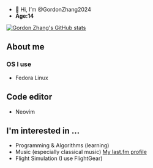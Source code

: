 - 👋 Hi, I’m @GordonZhang2024
- **Age:14**


[![Gordon Zhang's GitHub stats](https://github-readme-stats.vercel.app/api?username=GordonZhang2024)](https://github.com/anuraghazra/github-readme-stats)

## About me
### OS I use
- Fedora Linux

## Code editor
- Neovim

## I'm interested in ...
- Programming & Algorithms (learning)
- Music (especially classical music)
  [My last.fm profile](https://www.last.fm/user/GordonZhang)
- Flight Simulation (I use FlightGear)

<!---
GordonZhang2024/GordonZhang2024 is a ✨ special ✨ repository because its `README.md` (this file) appears on your GitHub profile.
You can click the Preview link to take a look at your changes.
--->

